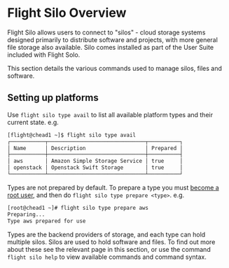 # Flight Silo Overview 

Flight Silo allows users to connect to "silos" - cloud storage systems designed primarily to distribute software and projects, with more general file storage also available. Silo comes installed as part of the User Suite included with Flight Solo.

This section details the various commands used to manage silos, files and software.

## Setting up platforms

Use `flight silo type avail` to list all available platform types and their current state. e.g.
```bash
[flight@chead1 ~]$ flight silo type avail
┌───────────┬───────────────────────────────┬──────────┐
│ Name      │ Description                   │ Prepared │
├───────────┼───────────────────────────────┼──────────┤
│ aws       │ Amazon Simple Storage Service │ true     │
│ openstack │ Openstack Swift Storage       │ true     │
└───────────┴───────────────────────────────┴──────────┘
```

Types are not prepared by default. To prepare a type you must [become a root user](../../environment-basics.md#activate-the-flight-environment), and then do `flight silo type prepare <type>`. e.g.
```bash
[root@chead1 ~]# flight silo type prepare aws
Preparing...
Type aws prepared for use
```

Types are the backend providers of storage, and each type can hold multiple silos. Silos are used to hold software and files. To find out more about these see the relevant page in this section, or use the command `flight silo help` to view available commands and command syntax.
